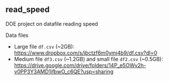 ## read_speed
DOE project on datafile reading speed

Data files

* Large file `df.csv` (~2GB): https://www.dropbox.com/s/jbctzf6m0ymj4b9/df.csv?dl=0
* Medium file `df3.csv` (~1.2GB) and small file `df2.csv` (~0.5GB): https://drive.google.com/drive/folders/14P_e5OWv2h-v0PP3Y3AMD1ifbwO_c6QE?usp=sharing
